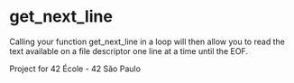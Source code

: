 # get_next_line

Calling your function get_next_line in a loop will then allow you to read the text available on a file descriptor one line at a time until the EOF.

Project for 42 École - 42 São Paulo
